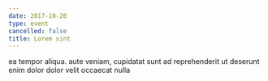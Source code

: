 ```yaml
---
date: 2017-10-20
type: event
cancelled: false
title: Lorem sint
---
```

ea tempor aliqua. aute veniam, cupidatat sunt ad reprehenderit ut deserunt enim dolor dolor velit occaecat nulla